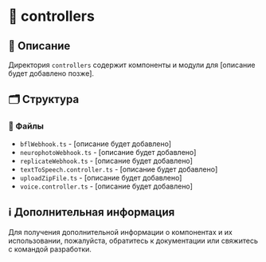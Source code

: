 # 📁 controllers

## 📝 Описание
Директория `controllers` содержит компоненты и модули для [описание будет добавлено позже].

## 🗂️ Структура

### 📄 Файлы

- `bflWebhook.ts` - [описание будет добавлено]
- `neurophotoWebhook.ts` - [описание будет добавлено]
- `replicateWebhook.ts` - [описание будет добавлено]
- `textToSpeech.controller.ts` - [описание будет добавлено]
- `uploadZipFile.ts` - [описание будет добавлено]
- `voice.controller.ts` - [описание будет добавлено]

## ℹ️ Дополнительная информация

Для получения дополнительной информации о компонентах и их использовании, пожалуйста, обратитесь к документации или свяжитесь с командой разработки.
